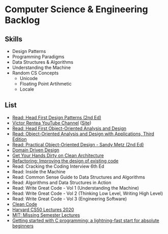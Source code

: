 # Computer Science & Engineering Backlog

## Skills
- Design Patterns
- Programming Paradigms
- Data Structures & Algorithms
- Understanding the Machine
- Random CS Concepts
  + Unicode
  + Floating Point Artihmetic
  + Locale
  
## List
- [Read: Head First Design Patterns (2nd Ed)](https://learning.oreilly.com/library/view/head-first-design/9781492077992/)
- [Victor Rentea YouTube Channel](https://www.youtube.com/playlist?list=PLggcOULvfLL_MfFS_O0MKQ5W_6oWWbIw5) ([Site](http://victorrentea.ro/))
- [Read: Head First Object-Oriented Analysis and Design](https://learning.oreilly.com/library/view/head-first-object-oriented/0596008678/)
- [Read: Object-Oriented Analysis and Design with Applications, Third Edition](https://learning.oreilly.com/library/view/object-oriented-analysis-and/9780201895513/)
- [Read: Practical Object-Oriented Design - Sandy Metz (2nd Ed)](https://learning.oreilly.com/library/view/practical-object-oriented-design/9780134445588/)
- [Domain Driven Design](https://www.youtube.com/watch?v=pMuiVlnGqjk)
- [Get Your Hands Dirty on Clean Architecture](https://learning.oreilly.com/library/view/get-your-hands/9781839211966/B15547_FM_Final_SZ.xhtml)
- [Refactoring: Improving the design of existing code]()
- Read: Cracking the Coding Interview 6th Ed
- Read: Inside the Machine
- Read: Common Sense Guide to Data Structures and Algorithms
- Read: Algorithms and Data Structures in Action
- Read: Write Great Code - Vol 1 (Understanding the Machine)
- Read: Write Great Code - Vol 2 (Thinking Low Level, Writing High Level)
- Read: Write Great Code - Vol 3 (Engineering Software)
- [Clean Code](https://learning.oreilly.com/videos/clean-code/9780134661742/)
- [Harvard CS50 Lectures 2020](https://www.youtube.com/playlist?list=PLhQjrBD2T382AvyLN85USYYc2IapRptWI)
- [MIT: Missing Semester Lectures](https://missing.csail.mit.edu/2020/)
- [Getting started with C programming: a lightning-fast start for absolute beginners](https://not.cafe/2020/10/12/getting-started-with-c-programming.html)
